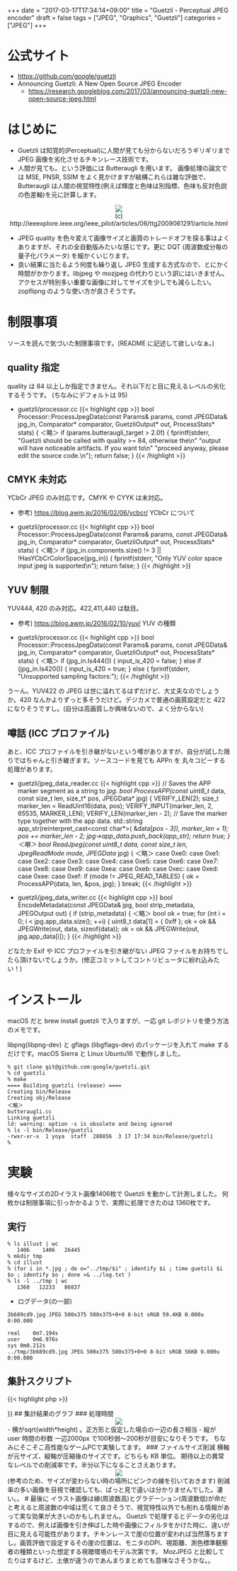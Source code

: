 +++
date = "2017-03-17T17:34:14+09:00"
title = "Guetzli - Perceptual JPEG encoder"
draft = false
tags = ["JPEG", "Graphics", "Guetzli"]
categories = ["JPEG"]
+++

# 公式サイト

- https://github.com/google/guetzli
- Announcing Guetzli: A New Open Source JPEG Encoder
   - https://research.googleblog.com/2017/03/announcing-guetzli-new-open-source-jpeg.html

# はじめに

- Guetzli は知覚的(Perceptual)に人間が見ても分からないだろうギリギリまで JPEG 画像を劣化させるチキンレース技術です。
- 人間が見ても。という評価には Butteraugli を用います。 画像処理の論文では MSE, PNSR, SSIM をよく見かけますが結構これらは雑な評価で、Butteraugli は人間の視覚特性(例えば輝度と色味は別指標、色味も反対色説の色差軸)を元に計算します。
<center>
<img src="../opponent-color.jpg" /> <br />
(c) http://ieeexplore.ieee.org/ieee_pilot/articles/06/ttg2009061291/article.html
</center>

- JPEG quality を色々変えて画像サイズと画質のトレードオフを探る事はよくありますが、それの全自動版みたいな感じです。更に DQT (周波数成分毎の量子化パラメータ) を細かくいじります。
- 良い結果に当たるよう何度も繰り返し JPEG 生成する方式なので、とにかく時間がかかります。libjpeg や mozjpeg の代わりという訳にはいきません。アクセスが特別多い重要な画像に対してサイズを少しでも減らしたい。zopflipng のような使い方が良さそうです。

# 制限事項

ソースを読んで気づいた制限事項です。(README に記述して欲しいなぁ。)

## quality 指定

quality は 84 以上しか指定できません。それ以下だと目に見えるレベルの劣化するそうです。 (ちなみにデフォルトは 95)

- guetzli/processor.cc
{{< highlight cpp >}}
bool Processor::ProcessJpegData(const Params& params, const JPEGData& jpg_in,
                                Comparator* comparator, GuetzliOutput* out,
                                ProcessStats* stats) {
＜略＞
if (params.butteraugli_target > 2.0f) {
    fprintf(stderr,
            "Guetzli should be called with quality >= 84, otherwise the\n"
            "output will have noticeable artifacts. If you want to\n"
            "proceed anyway, please edit the source code.\n");
    return false;
  }
{{< /highlight >}}

## CMYK 未対応

YCbCr JPEG のみ対応です。CMYK や CYYK は未対応。

- 参考) https://blog.awm.jp/2016/02/06/ycbcr/ YCbCr について

- guetzli/processor.cc
{{< highlight cpp >}}
bool Processor::ProcessJpegData(const Params& params, const JPEGData& jpg_in,
                                Comparator* comparator, GuetzliOutput* out,
                                ProcessStats* stats) {
＜略＞
if (jpg_in.components.size() != 3 || !HasYCbCrColorSpace(jpg_in)) {
  fprintf(stderr, "Only YUV color space input jpeg is supported\n");
  return false;
}
{{< /highlight >}}

## YUV 制限

YUV444, 420 のみ対応。422,411,440 は駄目。

- 参考) https://blog.awm.jp/2016/02/10/yuv/ YUV の種類

- guetzli/processor.cc
{{< highlight cpp >}}
bool Processor::ProcessJpegData(const Params& params, const JPEGData& jpg_in,
                                Comparator* comparator, GuetzliOutput* out,
                                ProcessStats* stats) {
＜略＞
  if (jpg_in.Is444()) {
    input_is_420 = false;
  } else if (jpg_in.Is420()) {
    input_is_420 = true;
  } else {
    fprintf(stderr, "Unsupported sampling factors:");
{{< /highlight >}}

うーん。YUV422 の JPEG は世に溢れてるはずだけど、大丈夫なのでしょうか。420 なんかよりずっと多そうだけど。デジカメで普通の画質設定だと 422 になりそうですし。(自分は高画質しか興味ないので、よく分からない)

## 噂話 (ICC プロファイル)

あと、ICC プロファイルを引き継がないという噂がありますが、自分が試した限りではちゃんと引き継ぎます。ソースコードを見ても APPn を 丸々コピーする処理があります。

- guetzli/jpeg_data_reader.cc
{{< highlight cpp >}}
// Saves the APP marker segment as a string to *jpg.
bool ProcessAPP(const uint8_t* data, const size_t len, size_t* pos,
                JPEGData* jpg) {
  VERIFY_LEN(2);
  size_t marker_len = ReadUint16(data, pos);
  VERIFY_INPUT(marker_len, 2, 65535, MARKER_LEN);
  VERIFY_LEN(marker_len - 2);
  // Save the marker type together with the app data.
  std::string app_str(reinterpret_cast<const char*>(
      &data[*pos - 3]), marker_len + 1);
  *pos += marker_len - 2;
  jpg->app_data.push_back(app_str);
  return true;
}
＜略＞
bool ReadJpeg(const uint8_t* data, const size_t len, JpegReadMode mode,
              JPEGData* jpg) {
 ＜略＞
case 0xe0:
      case 0xe1:
      case 0xe2:
      case 0xe3:
      case 0xe4:
      case 0xe5:
      case 0xe6:
      case 0xe7:
      case 0xe8:
      case 0xe9:
      case 0xea:
      case 0xeb:
      case 0xec:
      case 0xed:
      case 0xee:
      case 0xef:
        if (mode != JPEG_READ_TABLES) {
          ok = ProcessAPP(data, len, &pos, jpg);
        }
        break;
{{< /highlight >}}

- guetzli/jpeg_data_writer.cc
{{< highlight cpp >}}
bool EncodeMetadata(const JPEGData& jpg, bool strip_metadata, JPEGOutput out) {
  if (strip_metadata) {
＜略＞
  bool ok = true;
  for (int i = 0; i < jpg.app_data.size(); ++i) {
    uint8_t data[1] = { 0xff };
    ok = ok && JPEGWrite(out, data, sizeof(data));
    ok = ok && JPEGWrite(out, jpg.app_data[i]);
  }
{{< /highlight >}}

どなたか Exif や ICC プロファイルを引き継がない JPEG ファイルをお持ちでしたら頂けないでしょうか。(修正コミットしてコントリビュータに紛れ込みたい！)

# インストール

macOS だと brew install guetzli で入りますが、一応 git レポジトリを使う方法のメモです。

libpng(libpng-dev) と gflags (libgflags-dev) のパッケージを入れて make するだけです。macOS Sierra と Linux Ubuntu16 で動作しました。

```
% git clone git@github.com:google/guetzli.git
% cd guetzli
% make
==== Building guetzli (release) ====
Creating bin/Release
Creating obj/Release
＜略＞
butteraugli.cc
Linking guetzli
ld: warning: option -s is obsolete and being ignored
% ls -l bin/Release/guetzli
-rwxr-xr-x  1 yoya  staff  280856  3 17 17:34 bin/Release/guetzli
% 
```

# 実験

様々なサイズの2Dイラスト画像1406枚で Guetzli を動かして計測しました。
何枚かは制限事項に引っかかるようで、実際に処理できたのは 1360枚です。


## 実行
```
% ls illust | wc
   1406    1406   26445
% mkdir tmp
% cd illust
% (for i in *.jpg ; do o="../tmp/$i" ; identify $i ; time guetzli $i $o ; identify $o ; done >& ../log.txt )
% ls -l ../tmp | wc
   1360   12233   86837
```

- ログデータ(の一部)

```
3b689cd9.jpg JPEG 500x375 500x375+0+0 8-bit sRGB 59.4KB 0.000u 0:00.000

real	0m7.194s
user	0m6.976s
sys	0m0.212s
../tmp/3b689cd9.jpg JPEG 500x375 500x375+0+0 8-bit sRGB 56KB 0.000u 0:00.000
```

## 集計スクリプト

{{< highlight php >}}
<?php

function filesizeUnit($filesize, $unit) { // to KB
    if ($unit === "KB") {
        ;
    } else if ($unit === "MB") {
        $filesize *= 1024;
    } else if ($unit === "GB") {
        $filesize *= 1024 * 1024;
    } else {
        echo "ERROR: $filesize, $unit\n"; exit(1);
    }
    return $filesize;
}

foreach (file($argv[1]) as $line) {
    if (preg_match("/^([^\/]+.jpg) JPEG (\d+)x(\d+) \S+ \S+ \S+ ([0-9\.]+)(.B)/\", $line, $matches)) {
        list($all, $file, $width, $height, $filesize, $unit) = $matches;
        $nPixel = $width * $height;
        $size = (int) sqrt($nPixel);
    $filesize = filesizeUnit($filesize, $unit);
} else if (preg_match("/^user\s+(\d+)m([\d\.]+)s/", $line, $matches)) {
        list($all, $minutes, $seconds) = $matches;
        $t = 60 * $minutes + $seconds;
        if ($t === 0.01) {
            // echo "ERROR: $size $t\n";
        } else {
            //  echo "$size,$t\n";
        }
    } else if (preg_match("/^\.\.\/tmp\/([^\/]+.jpg) JPEG (\d+)x(\d+) \S+ \S+ \S+ ([0-9\.]+)(.B)/", $line, $matches)) {
        list($all, $file, $width, $height, $filesize2, $unit) = $matches;
        $filesize2 = filesizeUnit($filesize2, $unit);
        echo "$filesize,$filesize2\n";
          if ($filesize < $filesize2) {
               exit(1);
        }
    }
}
{{< /highlight >}}

## 集計結果のグラフ

### 処理時間

<center> <img src="../time-graph-small.png" /> </center>

- 横がsqrt(width*height) 。正方形と仮定した場合の一辺の長さ相当
- 縦が user 時間の秒数

一辺2000px で100秒弱〜200秒が目安になりそうです。

ちなみにそこそこ高性能なゲームPCで実験してます。

### ファイルサイズ削減

横軸が元サイズ、縦軸が圧縮後のサイズです。どちらも KB 単位。

期待以上の異常なレベルでの削減率です。半分以下になることさえあります。

<center> <img src="../filesize-graph-small.png" /> </center>
(参考のため、サイズが変わらない時の場所にピンクの線を引いておきます)

削減率の多い画像を目視で確認しても、ぱっと見で違いは分かりませんでした。凄い。。

# 最後に

イラスト画像は線(周波数高)とグラデーション(周波数低)が命だと考えると周波数の中域は荒くて良さそうで、視覚特性以外でも削れる情報があって実な効果が大きいのかもしれません。

Guetzli で処理するとデータの劣化はするので、例えば画像を引き伸ばした時や画像にフィルタをかけた時に、違いが目に見える可能性があります。チキンレースで崖の位置が変われば当然落ちますし。画質評価で設定するその崖の位置は、モニタのDPI、視距離、測色標準観察者の種類といった想定する視聴環境のモデル次第です。

MozJPEG と比較してたりはするけど、土俵が違うのであんまりまとめても意味なさそうかな。。
